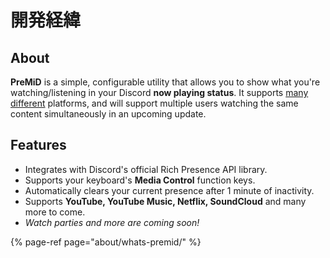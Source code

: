 # 開発経緯

## About

**PreMiD** is a simple, configurable utility that allows you to show what you're watching/listening in your Discord **now playing status**. It supports [many different](support/services.md) platforms, and will support multiple users watching the same content simultaneously in an upcoming update.

## Features

* Integrates with Discord's official Rich Presence API library.
* Supports your keyboard's **Media Control** function keys.
* Automatically clears your current presence after 1 minute of inactivity.
* Supports **YouTube, YouTube Music, Netflix, SoundCloud** and many more to come.
* _Watch parties and more are coming soon!_

{% page-ref page="about/whats-premid/" %}

